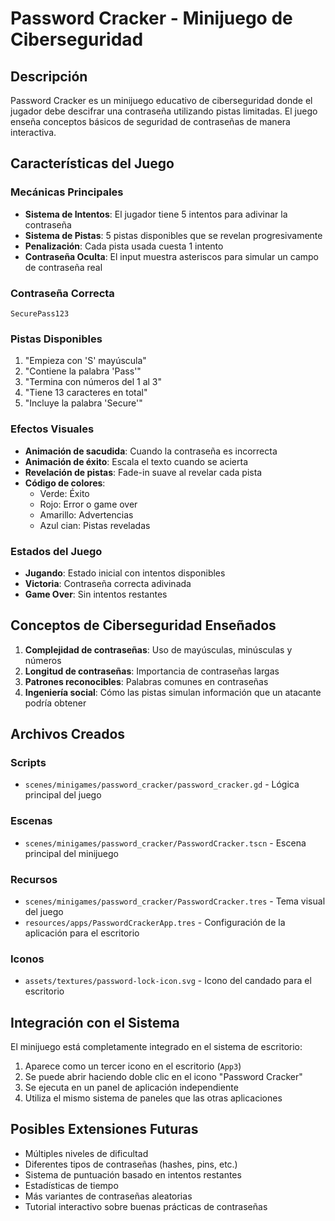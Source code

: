 # Password Cracker - Minijuego de Ciberseguridad

## Descripción
Password Cracker es un minijuego educativo de ciberseguridad donde el jugador debe descifrar una contraseña utilizando pistas limitadas. El juego enseña conceptos básicos de seguridad de contraseñas de manera interactiva.

## Características del Juego

### Mecánicas Principales
- **Sistema de Intentos**: El jugador tiene 5 intentos para adivinar la contraseña
- **Sistema de Pistas**: 5 pistas disponibles que se revelan progresivamente
- **Penalización**: Cada pista usada cuesta 1 intento
- **Contraseña Oculta**: El input muestra asteriscos para simular un campo de contraseña real

### Contraseña Correcta
`SecurePass123`

### Pistas Disponibles
1. "Empieza con 'S' mayúscula"
2. "Contiene la palabra 'Pass'"
3. "Termina con números del 1 al 3"
4. "Tiene 13 caracteres en total"
5. "Incluye la palabra 'Secure'"

### Efectos Visuales
- **Animación de sacudida**: Cuando la contraseña es incorrecta
- **Animación de éxito**: Escala el texto cuando se acierta
- **Revelación de pistas**: Fade-in suave al revelar cada pista
- **Código de colores**: 
  - Verde: Éxito
  - Rojo: Error o game over
  - Amarillo: Advertencias
  - Azul cian: Pistas reveladas

### Estados del Juego
- **Jugando**: Estado inicial con intentos disponibles
- **Victoria**: Contraseña correcta adivinada
- **Game Over**: Sin intentos restantes

## Conceptos de Ciberseguridad Enseñados
1. **Complejidad de contraseñas**: Uso de mayúsculas, minúsculas y números
2. **Longitud de contraseñas**: Importancia de contraseñas largas
3. **Patrones reconocibles**: Palabras comunes en contraseñas
4. **Ingeniería social**: Cómo las pistas simulan información que un atacante podría obtener

## Archivos Creados

### Scripts
- `scenes/minigames/password_cracker/password_cracker.gd` - Lógica principal del juego

### Escenas
- `scenes/minigames/password_cracker/PasswordCracker.tscn` - Escena principal del minijuego

### Recursos
- `scenes/minigames/password_cracker/PasswordCracker.tres` - Tema visual del juego
- `resources/apps/PasswordCrackerApp.tres` - Configuración de la aplicación para el escritorio

### Iconos
- `assets/textures/password-lock-icon.svg` - Icono del candado para el escritorio

## Integración con el Sistema

El minijuego está completamente integrado en el sistema de escritorio:
1. Aparece como un tercer icono en el escritorio (`App3`)
2. Se puede abrir haciendo doble clic en el icono "Password Cracker"
3. Se ejecuta en un panel de aplicación independiente
4. Utiliza el mismo sistema de paneles que las otras aplicaciones

## Posibles Extensiones Futuras
- Múltiples niveles de dificultad
- Diferentes tipos de contraseñas (hashes, pins, etc.)
- Sistema de puntuación basado en intentos restantes
- Estadísticas de tiempo
- Más variantes de contraseñas aleatorias
- Tutorial interactivo sobre buenas prácticas de contraseñas
